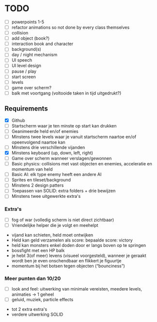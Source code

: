 # TODO

- [ ] powerpoints 1-5
- [ ] refactor animations so not done by every class themselves
- [ ] collision
- [ ] add object (book?)
- [ ] interaction book and character
- [ ] background(s)
- [ ] day / night mechanism
- [ ] UI speech
- [ ] UI level design
- [ ] pause / play
- [ ] start screen
- [ ] levels
- [ ] game over scherm?
- [ ] balk met voortgang (voltooide taken in tijd uitgedrukt?)

## Requirements

- [x] Github
- [ ] Startscherm waar je ten minste op start kan drukken
- [ ] Geanimeerde held en/of enemies
- [ ] Minstens twee levels waar je vanuit startscherm naartoe en/of opeenvolgend naartoe kan
- [ ] Minstens drie verschillende vijanden
- [x] Minstens keyboard (up, down, left, right)
- [ ] Game over scherm wanneer verslagen/gewonnen
- [ ] Basic physics: collisions met vast objecten en enemies, acceleratie en momentum van held
- [ ] Basic AI: elk type enemy heeft een andere AI
- [ ] Sprites en tileset/background
- [ ] Minstens 2 design patters
- [ ] Toepassen van SOLID: extra folders + drie bewijzen
- [ ] Minstens twee uitgewerkte extra's

### Extra's
- [ ] fog of war (volledig scherm is niet direct zichtbaar)
- [ ] Vriendelijke helper die je volgt en meehelpt
- vijand kan schieten, held moet ontwijken
- Held kan geld verzamelen als score: bepaalde score: victory
- held kan monsters enkel doden door er langs boven op te springen
- bossfight met een HP balk
- je hebt 3(of meer) levens (visueel voorgesteld), wanneer je geraakt wordt ben je even onschendbaar en flikkert je figuurtje
- momentum bij het botsen tegen objecten (“bounciness”)

### Meer punten dan 10/20
- [ ] look and feel: uitwerking van minimale vereisten, meedere levels, animaties -> 1 geheel
- [ ] geluid, muziek, particle effects
- tot 2 extra extra's
- verdere uitwerking SOLID
